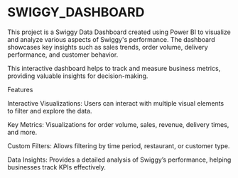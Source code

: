 # SWIGGY_DASHBOARD
This project is a Swiggy Data Dashboard created using Power BI to visualize and analyze various aspects of Swiggy's performance. 
The dashboard showcases key insights such as sales trends, order volume, delivery performance, and customer behavior.

This interactive dashboard helps to track and measure business metrics, providing valuable insights for decision-making.

Features

Interactive Visualizations: Users can interact with multiple visual elements to filter and explore the data.

Key Metrics: Visualizations for order volume, sales, revenue, delivery times, and more.

Custom Filters: Allows filtering by time period, restaurant, or customer type.

Data Insights: Provides a detailed analysis of Swiggy’s performance, helping businesses track KPIs effectively.
